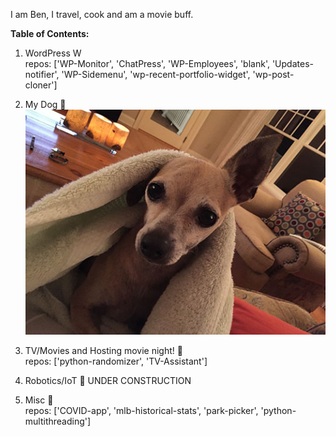 I am Ben, I travel, cook and am a movie buff.

**Table of Contents:**
1. WordPress W<br />
    repos: ['WP-Monitor', 'ChatPress', 'WP-Employees', 'blank', 'Updates-notifier', 'WP-Sidemenu', 'wp-recent-portfolio-widget', 'wp-post-cloner']<br />
    
3. My Dog 🐶<br />
![dog pic](/IMG_0197.JPG)<br />

4. TV/Movies and Hosting movie night! 🎥<br />
    repos: ['python-randomizer', 'TV-Assistant']

5. Robotics/IoT 🤖
    UNDER CONSTRUCTION

6. Misc 💾<br />
    repos: ['COVID-app', 'mlb-historical-stats', 'park-picker', 'python-multithreading']
